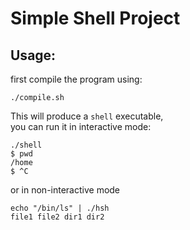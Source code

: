 # Simple Shell Project

## Usage:

first compile the program using:

```
./compile.sh
```

This will produce a `shell` executable,  
you can run it in interactive mode:

```
./shell
$ pwd
/home
$ ^C
```

or in non-interactive mode

```
echo "/bin/ls" | ./hsh
file1 file2 dir1 dir2
```

